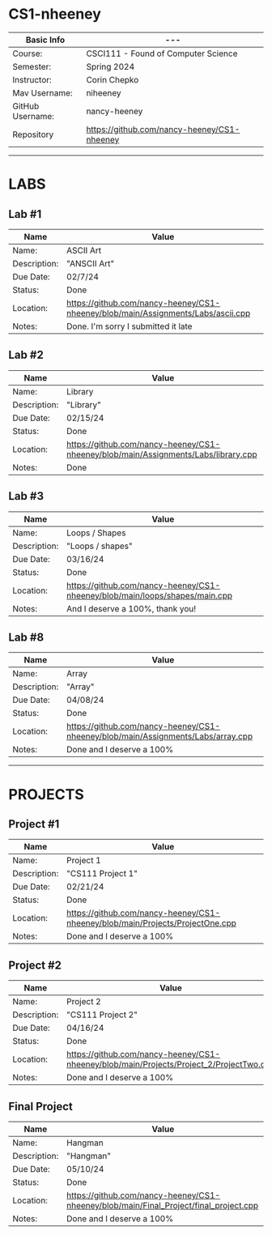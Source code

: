 # CS1-nheeney

| Basic Info | --- |
| --- | ---|
| Course: | CSCI111 - Found of Computer Science |
| Semester: | Spring 2024 |
| Instructor: | Corin Chepko |
| Mav Username: | niheeney |
| GitHub Username: | nancy-heeney |
| Repository | https://github.com/nancy-heeney/CS1-nheeney|

_______________________________________________________________________________________________________________

# LABS

## Lab #1
| Name | Value |
| --- | --- |
| Name: | ASCII Art |
| Description: | "ANSCII Art" |
| Due Date: | 02/7/24 |
| Status: | Done |
| Location: | https://github.com/nancy-heeney/CS1-nheeney/blob/main/Assignments/Labs/ascii.cpp |
| Notes: | Done. I'm sorry I submitted it late|


## Lab #2
| Name | Value |
| --- | --- |
| Name: | Library |
| Description: | "Library" |
| Due Date: | 02/15/24 |
| Status: | Done|
| Location: | https://github.com/nancy-heeney/CS1-nheeney/blob/main/Assignments/Labs/library.cpp |
| Notes: | Done|

## Lab #3
| Name | Value |
| --- | --- |
| Name: | Loops / Shapes |
| Description: | "Loops / shapes" |
| Due Date: | 03/16/24 |
| Status: | Done |
| Location: | https://github.com/nancy-heeney/CS1-nheeney/blob/main/loops/shapes/main.cpp  |
| Notes: | And I deserve a 100%, thank you! |

## Lab #8
| Name | Value |
| --- | --- |
| Name: | Array |
| Description: | "Array" |
| Due Date: | 04/08/24 |
| Status: | Done |
| Location: | https://github.com/nancy-heeney/CS1-nheeney/blob/main/Assignments/Labs/array.cpp  |
| Notes: | Done and I deserve a 100% |


_______________________________________________________________________________________________

# PROJECTS

## Project #1
| Name | Value |
| --- | --- |
| Name: | Project 1 |
| Description: | "CS111 Project 1" |
| Due Date: | 02/21/24 |
| Status: | Done|
| Location: | https://github.com/nancy-heeney/CS1-nheeney/blob/main/Projects/ProjectOne.cpp |
| Notes: | Done and I deserve a 100% |

## Project #2
| Name | Value |
| --- | --- |
| Name: | Project 2 |
| Description: | "CS111 Project 2" |
| Due Date: | 04/16/24 |
| Status: | Done|
| Location: | https://github.com/nancy-heeney/CS1-nheeney/blob/main/Projects/Project_2/ProjectTwo.cpp |
| Notes: | Done and I deserve a 100% |

## Final Project
| Name | Value |
| --- | --- |
| Name: | Hangman |
| Description: | "Hangman" |
| Due Date: | 05/10/24 |
| Status: | Done|
| Location: | https://github.com/nancy-heeney/CS1-nheeney/blob/main/Final_Project/final_project.cpp |
| Notes: | Done and I deserve a 100% |